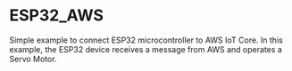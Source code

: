 # ESP32_AWS
Simple example to connect ESP32 microcontroller to AWS IoT Core. In this example, the ESP32 device receives a message from AWS and operates a Servo Motor.
